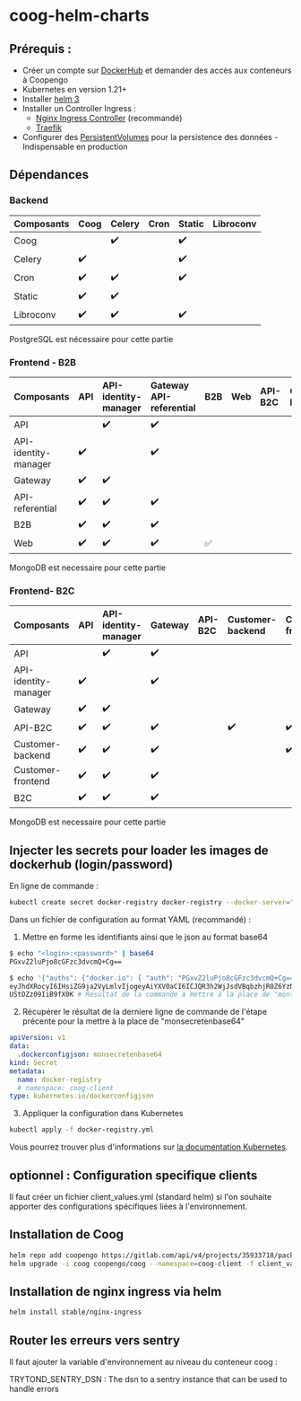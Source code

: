 # coog-helm-charts
## Prérequis :

- Créer un compte sur [DockerHub](https://hub.docker.com/) et demander des accès aux conteneurs à Coopengo
- Kubernetes en version 1.21+
- Installer [helm 3](https://helm.sh/)
- Installer un Controller Ingress :
  - [Nginx Ingress Controller](https://kubernetes.github.io/ingress-nginx/deploy/) (recommandé)
  - [Traefik](https://doc.traefik.io/traefik/getting-started/install-traefik/)
- Configurer des [PersistentVolumes](https://kubernetes.io/fr/docs/concepts/storage/persistent-volumes/) pour la persistence des données - Indispensable en production

## Dépendances
### Backend

| Composants | Coog               | Celery             | Cron               | Static             | Libroconv |
| :--------- | :----------------- | :----------------- | :----------------- | :----------------- | :-------- |
| Coog       |                    | :heavy_check_mark: |                    | :heavy_check_mark: |           |
| Celery     | :heavy_check_mark: |                    |                    | :heavy_check_mark: |           |
| Cron       | :heavy_check_mark: | :heavy_check_mark: |                    | :heavy_check_mark: |           |
| Static     | :heavy_check_mark: | :heavy_check_mark: |                    |                    |           |
| Libroconv  | :heavy_check_mark: | :heavy_check_mark: |                    | :heavy_check_mark: |           |

PostgreSQL est nécessaire pour cette partie

### Frontend - B2B

| Composants           | API                | API-identity-manager | Gateway API-referential | B2B                | Web | API-B2C | Customer-backend | Customer-frontend | B2C |
| :------------------- | :----------------- | :------------------- | :---------------------- | :----------------- | :-- | :------ | :--------------- | :---------------- | :-- |
| API                  |                    | :heavy_check_mark:   | :heavy_check_mark:      |                    |     |         |                  |                   |     |
| API-identity-manager | :heavy_check_mark: |                      | :heavy_check_mark:      |                    |     |         |                  |                   |     |
| Gateway              | :heavy_check_mark: | :heavy_check_mark:   |                         |                    |     |         |                  |                   |     |
| API-referential      | :heavy_check_mark: | :heavy_check_mark:   | :heavy_check_mark:      |                    |     |         |                  |                   |     |
| B2B                  | :heavy_check_mark: | :heavy_check_mark:   | :heavy_check_mark:      |                    |     |         |                  |                   |     |
| Web                  | :heavy_check_mark: | :heavy_check_mark:   | :heavy_check_mark:      | :white_check_mark: |     |         |                  |                   |     |

MongoDB est necessaire pour cette partie

### Frontend- B2C

| Composants           | API                | API-identity-manager | Gateway            | API-B2C | Customer-backend   | Customer-frontend  | B2C |
| :------------------- | :----------------- | :------------------- | :----------------- | :------ | :----------------- | :----------------- | :-- |
| API                  |                    | :heavy_check_mark:   | :heavy_check_mark: |         |                    |                    |     |
| API-identity-manager | :heavy_check_mark: |                      | :heavy_check_mark: |         |                    |                    |     |
| Gateway              | :heavy_check_mark: | :heavy_check_mark:   |                    |         |                    |                    |     |
| API-B2C              | :heavy_check_mark: | :heavy_check_mark:   | :heavy_check_mark: |         | :heavy_check_mark: | :heavy_check_mark: |     |
| Customer-backend     | :heavy_check_mark: | :heavy_check_mark:   | :heavy_check_mark: |         |                    | :heavy_check_mark: |     |
| Customer-frontend    | :heavy_check_mark: | :heavy_check_mark:   | :heavy_check_mark: |         |                    |                    |     |
| B2C                  | :heavy_check_mark: | :heavy_check_mark:   | :heavy_check_mark: |         |                    |                    |     |

MongoDB est necessaire pour cette partie

## Injecter les secrets pour loader les images de dockerhub (login/password)

En ligne de commande :

```bash
kubectl create secret docker-registry docker-registry --docker-server="https://index.docker.io/v1/" --docker-username=login --docker-password=password --docker-email=email
```

Dans un fichier de configuration au format YAML (recommandé) :

1. Mettre en forme les identifiants ainsi que le json au format base64

```bash
$ echo "<login>:<password>" | base64
PGxvZ2luPjo8cGFzc3dvcmQ+Cg==

$ echo '{"auths": {"docker.io": { "auth": "PGxvZ2luPjo8cGFzc3dvcmQ+Cg==" }}}' | base64
eyJhdXRocyI6IHsiZG9ja2VyLmlvIjogeyAiYXV0aCI6ICJQR3h2WjJsdVBqbzhjR0Z6YzNkdmNt
UStDZz09IiB9fX0K # Résultat de la commande à mettre à la place de "monsecretenbase64" dans le bloc suivant.
```

2. Récupérer le résultat de la derniere ligne de commande de l'étape précente pour la mettre à la place de "monsecretenbase64"

```yaml
apiVersion: v1
data:
  .dockerconfigjson: monsecretenbase64
kind: Secret
metadata:
  name: docker-registry
  # namespace: coog-client
type: kubernetes.io/dockerconfigjson
```

3. Appliquer la configuration dans Kubernetes

```bash
kubectl apply -f docker-registry.yml
```

Vous pourrez trouver plus d'informations sur [la documentation Kubernetes](https://kubernetes.io/fr/docs/tasks/configure-pod-container/pull-image-private-registry/#registry-secret-existing-credentials).

## optionnel : Configuration specifique clients

Il faut créer un fichier client_values.yml (standard helm) si l'on souhaite apporter des configurations spécifiques liées à l'environnement.

## Installation de Coog

```bash
helm repo add coopengo https://gitlab.com/api/v4/projects/35933718/packages/helm/stable
helm upgrade -i coog coopengo/coog --namespace=coog-client -f client_values.yml
```

## Installation de nginx ingress via helm

```bash
helm install stable/nginx-ingress
```

## Router les erreurs vers sentry

Il faut ajouter la variable d'environnement au niveau du conteneur coog :

TRYTOND_SENTRY_DSN : The dsn to a sentry instance that can be used to handle errors

